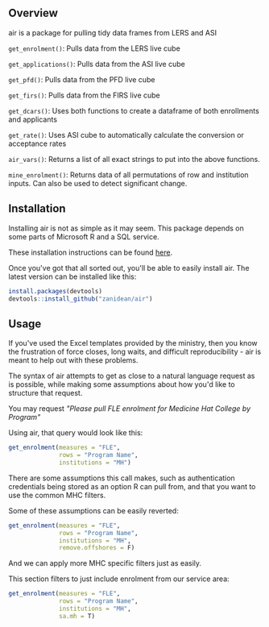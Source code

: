 Overview
---------

air is a package for pulling tidy data frames from LERS and ASI

`get_enrolment()`: Pulls data from the LERS live cube

`get_applications()`: Pulls data from the ASI live cube

`get_pfd()`: Pulls data from the PFD live cube

`get_firs()`: Pulls data from the FIRS live cube

`get_dcars()`: Uses both functions to create a dataframe of both enrollments and applicants

`get_rate()`: Uses ASI cube to automatically calculate the conversion or acceptance rates

`air_vars()`: Returns a list of all exact strings to put into the above functions.

`mine_enrolment()`: Returns data of all permutations of row and institution inputs. Can also be used to detect significant change. 

Installation
------------

Installing air is not as simple as it may seem. This package depends on some parts of Microsoft R and a SQL service.

These installation instructions can be found [here](https://docs.microsoft.com/en-us/machine-learning-server/r-client/install-on-windows).

Once you've got that all sorted out, you'll be able to easily install air. The latest version can be installed like this:

``` R
install.packages(devtools)
devtools::install_github("zanidean/air")
```

Usage
------------

If you've used the Excel templates provided by the ministry, then you know the frustration of force closes, long waits, and difficult reproducibility - air is meant to help out with these problems. 

The syntax of air attempts to get as close to a natural language request as is possible, while making some assumptions about how you'd like to structure that request.

You may request *"Please pull FLE enrolment for Medicine Hat College by Program"*

Using air, that query would look like this:
``` R
get_enrolment(measures = "FLE",
              rows = "Program Name",
              institutions = "MH")
```

There are some assumptions this call makes, such as authentication credentials being stored as an option R can pull from, and that you want to use the common MHC filters. 

Some of these assumptions can be easily reverted:
``` R
get_enrolment(measures = "FLE",
              rows = "Program Name", 
              institutions = "MH", 
              remove.offshores = F)
```

And we can apply more MHC specific filters just as easily. 

This section filters to just include enrolment from our service area:
``` R
get_enrolment(measures = "FLE",
              rows = "Program Name", 
              institutions = "MH", 
              sa.mh = T)
```


